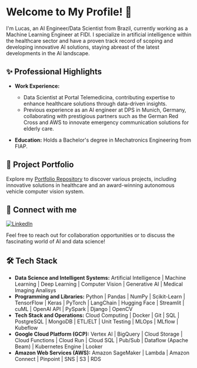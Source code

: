 # Welcome to My Profile! 👋

I'm Lucas, an AI Engineer/Data Scientist from Brazil, currently working as a Machine Learning Engineer at FIDI. I specialize in artificial intelligence within the healthcare sector and have a proven track record of scoping and developing innovative AI solutions, staying abreast of the latest developments in the AI landscape.

## ✨ Professional Highlights

- **Work Experience:** 
  - Data Scientist at Portal Telemedicina, contributing expertise to enhance healthcare solutions through data-driven insights.
  - Previous experience as an AI engineer at DPS in Munich, Germany, collaborating with prestigious partners such as the German Red Cross and AWS to innovate emergency communication solutions for elderly care.

- **Education:** Holds a Bachelor's degree in Mechatronics Engineering from FIAP.

## 🚀 Project Portfolio

Explore my [Portfolio Repository](https://github.com/olucasferreira/Portfolio) to discover various projects, including innovative solutions in healthcare and an award-winning autonomous vehicle computer vision system.

## 🔗 Connect with me
[![LinkedIn](https://img.shields.io/badge/linkedin-%230077B5.svg?style=for-the-badge&logo=linkedin&logoColor=white)](https://www.linkedin.com/in/lucas-ferreira-de-oliveira/)

Feel free to reach out for collaboration opportunities or to discuss the fascinating world of AI and data science!

## 🛠️ Tech Stack
- **Data Science and Intelligent Systems:** Artificial Intelligence | Machine Learning | Deep Learning | Computer Vision | Generative AI | Medical Imaging Analisys
- **Programming and Libraries:** Python | Pandas | NumPy | Scikit-Learn | TensorFlow | Keras | PyTorch | LangChain | Hugging Face | Streamlit | cuML | 
OpenAI API | PySpark | Django | OpenCV
- **Tech Stack and Operations:** Cloud Computing | Docker | Git | SQL | PostgreSQL | MongoDB | ETL/ELT | Unit Testing | MLOps | MLflow | Kubeflow
- **​​Google Cloud Platform (GCP):** Vertex AI | BigQuery | Cloud Storage | Cloud Functions | Cloud Run | Cloud SQL | Pub/Sub | Dataflow (Apache Beam) | Kubernetes Engine | Looker
- **Amazon Web Services (AWS):** Amazon SageMaker | Lambda | Amazon Connect | Pinpoint | SNS | S3 | RDS
